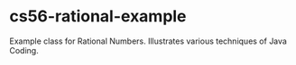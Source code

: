 # cs56-rational-example
Example class for Rational Numbers.  Illustrates various techniques of Java Coding.
